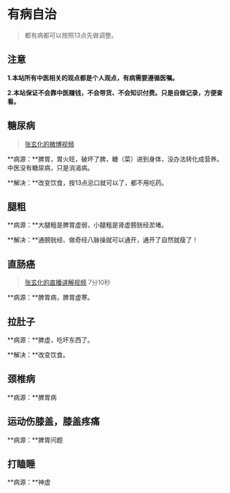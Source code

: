 # 有病自治

> 都有病都可以按照13点先做调整。

## 注意

**1.本站所有中医相关的观点都是个人观点，有病需要遵循医嘱。**

**2.本站保证不会靠中医赚钱，不会带货、不会知识付费。只是自做记录，方便查看。**

## 糖尿病

> [张玄化的微博视频](https://video.weibo.com/show?fid=1034:5108494337245206) 

**病源：**脾胃，胃火旺，破坏了脾，糖（菜）进到身体，没办法转化成营养。中医没有糖尿病，只是消渴病。

**解决：**改变饮食，按13点忌口就可以了，都不用吃药。

## 腿粗

**病源：**大腿粗是脾胃虚弱，小腿粗是肾虚膀胱经淤堵。

**解决：**通膀胱经、做奇经八脉操就可以通开，通开了自然就瘦了！ 

## 直肠癌

> [张玄化的直播讲解视频](https://weibo.com/6980637174/4949605060182447?layerid=4949605060182447) 7分10秒

**病源：**脾胃病，脾胃虚寒。

## 拉肚子

**病源：**脾虚，吃坏东西了。

**解决：**改变饮食。

## 颈椎病

**病源：**脾胃病

## 运动伤膝盖，膝盖疼痛

**病源：**脾胃问题

## 打瞌睡

**病源：**神虚

